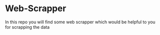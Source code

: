 # Web-Scrapper
In this repo you will find some web scrapper which would be helpful to you for scrapping the data
